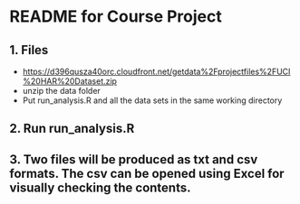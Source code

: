 # README for Course Project
## 1. Files
* https://d396qusza40orc.cloudfront.net/getdata%2Fprojectfiles%2FUCI%20HAR%20Dataset.zip
* unzip the data folder
* Put run_analysis.R and all the data sets in the same working directory
## 2. Run run_analysis.R
## 3. Two files will be produced as txt and csv formats. The csv can be opened using Excel for visually checking the contents.
